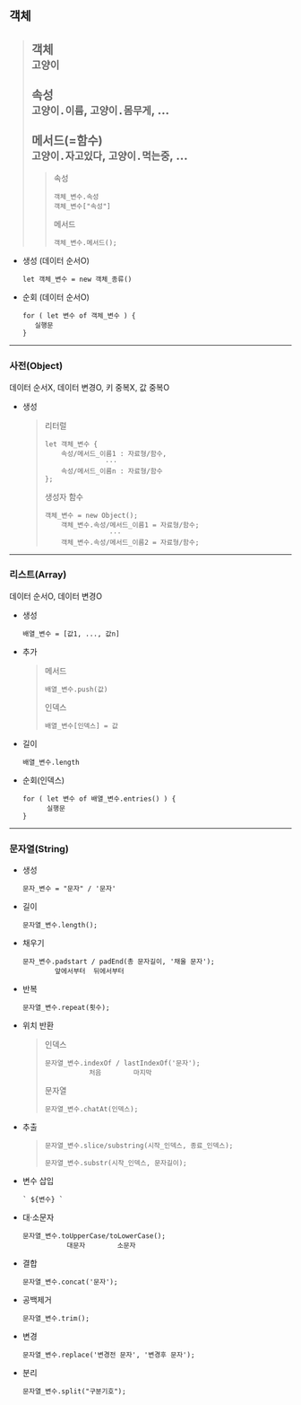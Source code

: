 ## 객체
> 객체<br>
> ``고양이``<br>
> <br>
> 속성<br> 
> ``고양이.이름``,
> ``고양이.몸무게``, ...<br><br>
> 메서드(=함수)<br>
> ``고양이.자고있다``, ``고양이.먹는중``, ...
>---
>>속성
>>```
>>객체_변수.속성　　　　　
>>객체_변수["속성"]
>>```
>>메서드
>>```
>>객체_변수.메서드();
>>```
+ 생성 (데이터 순서O)
    ```angular2html
    let 객체_변수 = new 객체_종류()
    ```
  
+ 순회 (데이터 순서O)
    ```angular2html
    for ( let 변수 of 객체_변수 ) {
       실행문
    }
    ```
---
### 사전(Object)
데이터 순서X, 데이터 변경O, 키 중복X, 값 중복O
+ 생성
    >리터럴
    >    ```angular2html
    >    let 객체_변수 {
    >        속성/메서드_이름1 : 자료형/함수,
    >                   ···
    >        속성/메서드_이름n : 자료형/함수
    >    };
    >    ```
    >생성자 함수
    >    ```
    >    객체_변수 = new Object();
    >        객체_변수.속성/메서드_이름1 = 자료형/함수;
    >                    ···
    >        객체_변수.속성/메서드_이름2 = 자료형/함수;

---
### 리스트(Array)
데이터 순서O, 데이터 변경O
+ 생성
    ```
    배열_변수 = [값1, ..., 값n]
    ```

+ 추가
    >메서드
    >```angular2html
    >배열_변수.push(값)
    >```
    >인덱스
    >```angular2html
    >배열_변수[인덱스] = 값
    >```     
+ 길이
    ```angular2html
    배열_변수.length
    ```
+ 순회(인덱스)
    ```angular2html
    for ( let 변수 of 배열_변수.entries() ) {
          실행문
    }
    ```

---
### 문자열(String)
+ 생성
    ```angular2html
    문자_변수 = "문자" / '문자'    
    ```
+ 길이
  ```
  문자열_변수.length();
  ```
    
+ 채우기
  ```angular2html
  문자_변수.padstart / padEnd(총 문자길이, '채울 문자');
          앞에서부터  뒤에서부터
  ```
    
+ 반복
  ```
  문자열_변수.repeat(횟수);
  ```      
+ 위치 반환
     >인덱스
     >```angular2html
     >문자열_변수.indexOf / lastIndexOf('문자');
     >            처음        마지막 
     >```
     >문자열
     >```angular2html
     >문자열_변수.chatAt(인덱스);  
     >```
      
+ 추출
     >```angular2html
     >문자열_변수.slice/substring(시작_인덱스, 종료_인덱스);  
     >```
     >```angular2html
     >문자열_변수.substr(시작_인덱스, 문자길이);  
     >```

+ 변수 삽입
  ```angular2html
  ` ${변수} `
  ```
+ 대·소문자
  ```angular2html
  문자열_변수.toUpperCase/toLowerCase();
             대문자        소문자  
  ```
    
+ 결합
  ```angular2html
  문자열_변수.concat('문자');  
  ```

+ 공백제거
  ```angular2html
  문자열_변수.trim();  
  ```
    
+ 변경
  ```angular2html
  문자열_변수.replace('변경전 문자', '변경후 문자');  
  ```
      
+ 분리
  ```angular2html
  문자열_변수.split("구분기호");
  ```